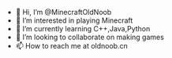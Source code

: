 - 👋 Hi, I’m @MinecraftOldNoob
- 👀 I’m interested in playing Minecraft
- 🌱 I’m currently learning C++,Java,Python
- 💞️ I’m looking to collaborate on making games
- 📫 How to reach me at oldnoob.cn

<!---
MinecraftOldNoob/MinecraftOldNoob is a ✨ special ✨ repository because its `README.md` (this file) appears on your GitHub profile.
You can click the Preview link to take a look at your changes.
--->
